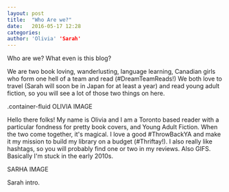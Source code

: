 ```yaml
---
layout: post
title:  "Who Are we?"
date:   2016-05-17 12:28
categories:
author: 'Olivia' 'Sarah'
---
```

Who are we? What even is this blog? 
<!--more-->
We are two book loving, wanderlusting, language learning, Canadian girls who form one hell of a team and read (#DreamTeamReads!) We both love to travel (Sarah will soon be in Japan for at least a year) and read young adult fiction, so you will see a lot of those two things on here.

.container-fluid
OLIVIA IMAGE

Hello there folks! My name is Olivia and I am a Toronto based reader with a particular fondness for pretty book covers, and Young Adult Fiction. When the two come together, it's magical. I love a good #ThrowBackYA and make it my mission to build my library on a budget (#Thriftay!). I also really like hashtags, so you will probably find one or two in my reviews. Also GIFS. Basically I'm stuck in the early 2010s.

SARHA IMAGE

Sarah intro.

